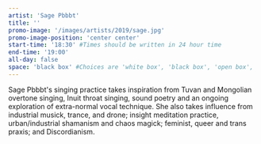 ```yaml
---
artist: 'Sage Pbbbt'
title: ''
promo-image: '/images/artists/2019/sage.jpg'
promo-image-position: 'center center'
start-time: '18:30' #Times should be written in 24 hour time
end-time: '19:00'
all-day: false
space: 'black box' #Choices are 'white box', 'black box', 'open box', 'grounds'
---
```

<!-- Description -->


<!-- Bio -->
Sage Pbbbt's singing practice takes inspiration from Tuvan and Mongolian overtone singing, Inuit throat singing, sound poetry and an ongoing exploration of extra-normal vocal technique. She also takes influence from industrial musick, trance, and drone; insight meditation practice, urban/industrial shamanism and chaos magick; feminist, queer and trans praxis; and Discordianism.